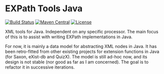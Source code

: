 # EXPath Tools Java

[![Build Status](https://travis-ci.com/expath/expath-tools-java.svg?branch=master)](https://travis-ci.com/expath/expath-tools-java)
[![Maven Central](https://img.shields.io/maven-central/v/org.expath.tools/tools-java.svg?label=Maven%20Central)](https://search.maven.org/search?q=g:%22org.expath.tools%22%20AND%20a:%22tools-java%22)
[![License](https://img.shields.io/badge/license-MPL%201.0-blue.svg)](https://opensource.org/licenses/MPL-1.0)

XML tools for Java. Independent on any specific processor. The main
focus of this is to assist with writing EXPath implementations in Java.

For now, it is mainly a data model for abstracting XML nodes in Java.
It has been retro-fitted from other existing projects for extension
functions in Java (for Saxon, eXist-db and QuizX).  The model is still
ad-hoc now, and its design is not stable (nor good as far as I am
concerned).  The goal is to refactor it in successive iterations.
